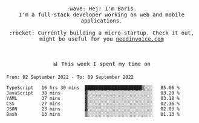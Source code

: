 <p align="center">
  <br><br>
  <samp>
    :wave: Hej! I'm Baris.
    <br>I'm a full-stack developer working on web and mobile applications.
       <br><br>:rocket: Currently building a micro-startup. Check it out, might be useful for you <a href="https://needinvoice.com/" target="_blank">needinvoice.com</a>

  </samp>
 <br><br><br>
</p>
<p align=center><samp>📊  This week I spent my time on</samp></p>


<!--START_SECTION:waka-->

```text
From: 02 September 2022 - To: 09 September 2022

TypeScript   16 hrs 30 mins  █████████████████████▒░░░   85.06 %
JavaScript   38 mins         ▓░░░░░░░░░░░░░░░░░░░░░░░░   03.29 %
YAML         37 mins         ▓░░░░░░░░░░░░░░░░░░░░░░░░   03.18 %
CSS          27 mins         ▓░░░░░░░░░░░░░░░░░░░░░░░░   02.36 %
JSON         23 mins         ▓░░░░░░░░░░░░░░░░░░░░░░░░   02.03 %
Bash         13 mins         ▒░░░░░░░░░░░░░░░░░░░░░░░░   01.13 %
```

<!--END_SECTION:waka-->


